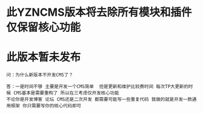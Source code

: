 # 此YZNCMS版本将去除所有模块和插件 仅保留核心功能  
# 此版本暂未发布
```
问：为什么新版本不开发CMS了？
```

```
答：一是时间不够 主要是开发一个CMS简单  但是更新和维护比较费时间 每次TP大更新的时候 CMS基本是需要重构了 所以在三考虑仅开发核心功能
不论你是开发博客 论坛 CMS还是二次开发 都需要可能写一些重复代码 我做的就是开发一款通用框架 你只需要写你的核心代码即可 
```
